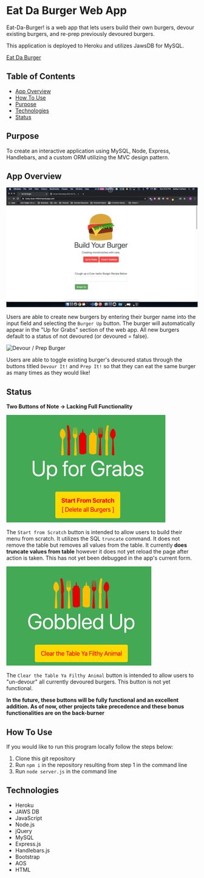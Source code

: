 # Eat Da Burger Web App

Eat-Da-Burger! is a web app that lets users build their own burgers, devour existing burgers, and re-prep previously devoured burgers.

This application is deployed to Heroku and utilizes JawsDB for MySQL.

[Eat Da Burger](https://rocky-dusk-41654.herokuapp.com/)

## Table of Contents

- [App Overview](#App-Overview)
- [How To Use](#How-To-Use)
- [Purpose](#Purpose)
- [Technologies](#Technologies)
- [Status](#Status)

## Purpose

To create an interactive application using MySQL, Node, Express, Handlebars, and a custom ORM utilizing the MVC design pattern.

## App Overview

![Create Burger](public/assets/img/create.gif)

Users are able to create new burgers by entering their burger name into the input field and selecting the `Burger Up` button. The burger will automatically appear in the "Up for Grabs" section of the web app. All new burgers default to a status of not devoured (or devoured = false).

![Devour / Prep Burger](public/assets/img/prepdevour.gif)

Users are able to toggle existing burger's devoured status through the buttons titled `Devour It!` and `Prep It!`
so that they can eat the same burger as many times as they would like!

## Status

**Two Buttons of Note -> Lacking Full Functionality**

![Start from Scratch](public/assets/img/startfromscratch.png)

The `Start from Scratch` button is intended to allow users to build their menu from scratch. It utilizes the SQL `truncate` command. It does not remove the table but removes all values from the table. It currently **does truncate values from table** however it does not yet reload the page after action is taken. This has not yet been debugged in the app's current form.

![Clear the Table Ya Filthy Animal](public/assets/img/cleartable.png)

The `Clear the Table Ya Filthy Animal` button is intended to allow users to "un-devour" all currently devoured burgers. This button is not yet functional.

**In the future, these buttons will be fully functional and an excellent addition. As of now, other projects take precedence and these bonus functionalities are on the back-burner**

## How To Use

If you would like to run this program locally follow the steps below:

1. Clone this git repository
2. Run `npm i` in the repository resulting from step 1 in the command line
3. Run `node server.js` in the command line

## Technologies

- Heroku
- JAWS DB
- JavaScript
- Node.js
- jQuery
- MySQL
- Express.js
- Handlebars.js
- Bootstrap
- AOS
- HTML
